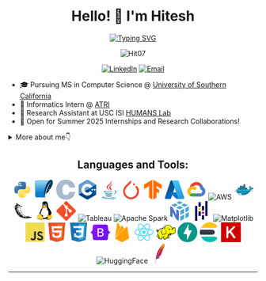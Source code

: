 <h1 align="center"> Hello! 👋 I'm Hitesh </h1>

<div align="center">
  
[![Typing SVG](https://readme-typing-svg.herokuapp.com?font=Fira+Code&pause=1000&color=2E9AFE&center=true&vCenter=true&random=false&width=600&lines=MS+CS+Student+%40+USC;Informatics+R%26D+Intern+%40+ATRI;Research+Assistant+%40+USC+ISI;AI+%26+Machine+Learning+Enthusiast;Building+the+Future+with+Data)](https://git.io/typing-svg)
</div>

<p align="center"> 
    <img src="https://komarev.com/ghpvc/?username=Hit07n&label=Profile%20views&color=0e75b7&style=flat" alt="Hit07" /> 
</p>

<p align="center">
  <a href="https://www.linkedin.com/in/hiteshn007/"><img src="https://img.shields.io/badge/-LinkedIn-blue?style=flat-square&logo=Linkedin&logoColor=white&link=https://www.linkedin.com/in/hiteshn007/" alt="LinkedIn"></a>
<!--   <a href="https://tinyurl.com/6hzxjfav"><img src="https://img.shields.io/badge/-Resume-critical?style=flat-square&logo=Google%20Drive&logoColor=white&<link>" alt="Resume"></a> -->
  <a href="mailto:hiteshna@usc.edu"><img src="https://img.shields.io/badge/-Email-red?style=flat-square&logo=Gmail&logoColor=white&link=mailto:your.email@gmail.com" alt="Email"></a>
</p>

* 🎓 Pursuing MS in Computer Science @ [University of Southern California](https://www.usc.edu/)
* 💼 Informatics Intern @ [ATRI](https://atri.usc.edu/)
* 🔬 Research Assistant at USC ISI [HUMANS Lab](http://www.emilio.ferrara.name/code/)
* 🌱 Open for Summer 2025 Internships and Research Collaborations!

<details>
  <summary>More about me👇</summary>

 
- 🏆 HackSC'24 SoCal Runner-up 
- 🌱 Currently exploring LLMs and Vector Databases

  
</details>



<h2 align="center">Languages and Tools:</h2>

<p align="center"> <img src="https://raw.githubusercontent.com/devicons/devicon/master/icons/python/python-original.svg" alt="Python" width="40" height="40"/> <img src="https://raw.githubusercontent.com/devicons/devicon/master/icons/sqlite/sqlite-original.svg" alt="SQL" width="40" height="40"/> <img src="https://raw.githubusercontent.com/devicons/devicon/master/icons/c/c-original.svg" alt="C" width="40" height="40"/> <img src="https://raw.githubusercontent.com/devicons/devicon/master/icons/cplusplus/cplusplus-original.svg" alt="C++" width="40" height="40"/> <img src="https://raw.githubusercontent.com/devicons/devicon/master/icons/java/java-original.svg" alt="Java" width="40" height="40"/> <img src="https://raw.githubusercontent.com/devicons/devicon/master/icons/pytorch/pytorch-original.svg" alt="PyTorch" width="40" height="40"/> <img src="https://raw.githubusercontent.com/devicons/devicon/master/icons/tensorflow/tensorflow-original.svg" alt="TensorFlow" width="40" height="40"/> <img src="https://raw.githubusercontent.com/devicons/devicon/master/icons/azure/azure-original.svg" alt="Azure" width="40" height="40"/> <img src="https://raw.githubusercontent.com/devicons/devicon/master/icons/googlecloud/googlecloud-original.svg" alt="GCP" width="40" height="40"/> <img src="https://www.vectorlogo.zone/logos/amazon_aws/amazon_aws-icon.svg" alt="AWS" width="40" height="40"/> <img src="https://raw.githubusercontent.com/devicons/devicon/master/icons/docker/docker-original.svg" alt="Docker" width="40" height="40"/> <img src="https://raw.githubusercontent.com/devicons/devicon/master/icons/flask/flask-original.svg" alt="Flask" width="40" height="40"/> <img src="https://raw.githubusercontent.com/devicons/devicon/master/icons/linux/linux-original.svg" alt="Linux" width="40" height="40"/> <img src="https://raw.githubusercontent.com/devicons/devicon/master/icons/git/git-original.svg" alt="Git" width="40" height="40"/> <img src="https://www.svgrepo.com/show/354428/tableau-icon.svg" alt="Tableau" width="40" height="40"/> <img src="https://upload.wikimedia.org/wikipedia/commons/f/f3/Apache_Spark_logo.svg" alt="Apache Spark" width="40" height="40"/> <img src="https://raw.githubusercontent.com/devicons/devicon/master/icons/numpy/numpy-original.svg" alt="NumPy" width="40" height="40"/> <img src="https://raw.githubusercontent.com/devicons/devicon/master/icons/pandas/pandas-original.svg" alt="Pandas" width="40" height="40"/> <img src="https://matplotlib.org/stable/_images/sphx_glr_logos2_001.png" alt="Matplotlib" width="40" height="40"/> <img src="https://raw.githubusercontent.com/devicons/devicon/master/icons/javascript/javascript-original.svg" alt="JavaScript" width="40" height="40"/> <img src="https://raw.githubusercontent.com/devicons/devicon/master/icons/html5/html5-original.svg" alt="HTML5" width="40" height="40"/> <img src="https://raw.githubusercontent.com/devicons/devicon/master/icons/css3/css3-original.svg" alt="CSS3" width="40" height="40"/> <img src="https://raw.githubusercontent.com/devicons/devicon/master/icons/bootstrap/bootstrap-original.svg" alt="Bootstrap" width="40" height="40"/> <img src="https://raw.githubusercontent.com/devicons/devicon/master/icons/firebase/firebase-plain.svg" alt="Firebase" width="40" height="40"/> <img src="https://raw.githubusercontent.com/devicons/devicon/master/icons/react/react-original.svg" alt="React" width="40" height="40"/> <img src="https://raw.githubusercontent.com/devicons/devicon/master/icons/hadoop/hadoop-original.svg" alt="Hadoop" width="40" height="40"/> <img src="https://raw.githubusercontent.com/devicons/devicon/master/icons/fastapi/fastapi-original.svg" alt="FastAPI" width="40" height="40"/> <img src="https://raw.githubusercontent.com/devicons/devicon/master/icons/elasticsearch/elasticsearch-original.svg" alt="Elasticsearch" width="40" height="40"/> <img  <img src="https://raw.githubusercontent.com/devicons/devicon/master/icons/keras/keras-original.svg" alt="Keras" width="40" height="40"/> <img src="https://huggingface.co/front/assets/huggingface_logo-noborder.svg" alt="HuggingFace" width="40" height="40"/> <img src="https://raw.githubusercontent.com/devicons/devicon/master/icons/apache/apache-original.svg" alt="Apache" width="40" height="40"/> </p>



<!--
<div align="center">
<img src="https://github-readme-stats.vercel.app/api?username=Hit07&show_icons=true&theme=apprentice&hide_border=true" alt="Hitesh's GitHub Stats" />
<img src="https://github-readme-stats.vercel.app/api/top-langs/?username=Hit07&layout=compact&theme=apprentice&hide_border=true" alt="Top Languages" />

<p align="right"> <img src="https://profile-counter.glitch.me/Hit07/count.svg" alt="Visitor Count"/> </p>
</div> -->

----


